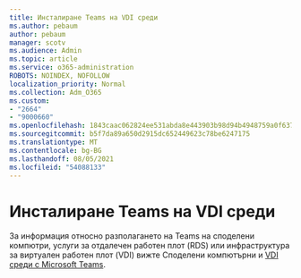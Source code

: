 ```yaml
---
title: Инсталиране Teams на VDI среди
ms.author: pebaum
author: pebaum
manager: scotv
ms.audience: Admin
ms.topic: article
ms.service: o365-administration
ROBOTS: NOINDEX, NOFOLLOW
localization_priority: Normal
ms.collection: Adm_O365
ms.custom:
- "2664"
- "9000660"
ms.openlocfilehash: 1843caac062824ee531abda8e443903b98d94b4948759a0f63741ae17062bf8e
ms.sourcegitcommit: b5f7da89a650d2915dc652449623c78be6247175
ms.translationtype: MT
ms.contentlocale: bg-BG
ms.lasthandoff: 08/05/2021
ms.locfileid: "54088133"
---
```

# <a name="installing-teams-on-vdi-environments"></a>Инсталиране Teams на VDI среди

За информация относно разполагането на Teams на споделени компютри, услуги за отдалечен работен плот (RDS) или инфраструктура за виртуален работен плот (VDI) вижте Споделени компютърни и [VDI среди с Microsoft Teams](https://docs.microsoft.com/deployoffice/teams-install#shared-computer-and-vdi-environments-with-microsoft-teams).
